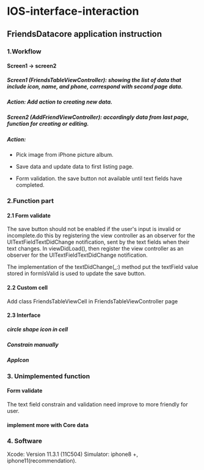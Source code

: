 # IOS-interface-interaction
## FriendsDatacore application instruction

### 1.Workflow 

#### Screen1 -> screen2

##### Screen1 (FriendsTableViewController): showing the list of data that include icon, name, and phone, correspond with second page data. 

##### Action: Add action to creating new data.

##### Screen2 (AddFriendViewController): accordingly data from last page, function for creating or editing.

##### Action: 

* Pick image from iPhone picture album.

* Save data and update data to first listing page.

* Form validation. the save button not available until text fields have completed.


### 2.Function part 

#### 2.1 Form validate

The save button should not be enabled if the user's input is invalid or incomplete.do this by registering the view controller as an observer for the UITextFieldTextDidChange notification, sent by the text fields when their text changes. In viewDidLoad(), then register the view controller as an observer for the UITextFieldTextDidChange notification.

The implementation of the textDidChange(_:) method put the textField value stored in formIsValid is used to update the save button.

#### 2.2 Custom cell

Add class FriendsTableViewCell in FriendsTableViewController page

#### 2.3 Interface

##### circle shape icon in cell 
##### Constrain manually
##### AppIcon

### 3. Unimplemented function
#### Form validate
The text field constrain and validation need improve to more friendly for user.
#### implement more with Core data

### 4. Software
Xcode: Version 11.3.1 (11C504)
Simulator: iphone8 +, iphone11(recommendation).
